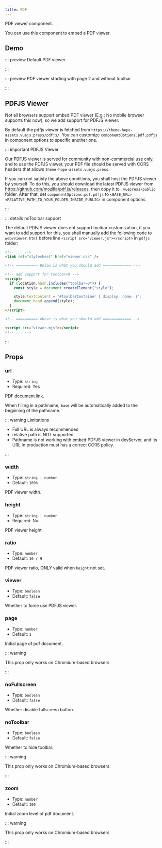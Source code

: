 ```yaml
---
title: PDF
---
```


PDF viewer component.

You can use this component to embed a PDF viewer.

<!-- more -->

## Demo

<!-- #region demo -->

::: preview Default PDF viewer

<PDF url="//theme-hope-assets.vuejs.press/files/sample.pdf" />

:::

::: preview PDF viewer starting with page 2 and without toolbar

<PDF url="//theme-hope-assets.vuejs.press/files/sample.pdf" page="2" no-toolbar />

:::

<!-- #endregion demo -->

## PDFJS Viewer

Not all browsers support embed PDF viewer (E.g.: No mobile browser supports this now), so we add support for PDFJS Viewer.

By default the pdfjs viewer is fetched from `https://theme-hope-assets.vuejs.press/pdfjs/`. You can customize `componentOptions.pdf.pdfjs` in component options to specific another one.

::: important PDFJS Viewer

Our PDFJS viewer is served for community with non-commercial use only, and to use the PDFJS viewer, your PDF file should be served with CORS headers that allows `theme-hope-assets.vuejs.press`.

If you can not satisfy the above conditions, you shall host the PDFJS viewer by yourself. To do this, you should download the latest PDFJS viewer from <https://github.com/mozilla/pdf.js/releases>, then copy it to `.vuepress/public` folder. After that, set `componentOptions.pdf.pdfjs` to `<BASE_URL><RELATIVE_PATH_TO_YOUR_FOLDER_INSIDE_PUBLIC>` in component options.

:::

::: details noToolbar support

The default PDFJS viewer does not support toolbar customization, if you want to add support for this, you shall manually add the following code to `web/viewer.html` before line `<script src="viewer.js"></script>` in `pdfjs` folder:

```html
<!-- ... -->
<link rel="stylesheet" href="viewer.css" />

<!-- ========== Below is what you should add ============= -->

<!-- add support for toolbar=0 -->
<script>
  if (location.hash.includes("toolbar=0")) {
    const style = document.createElement("style");

    style.textContent = "#toolbarContainer { display: none; }";
    document.head.append(style);
  }
</script>

<!-- ========== Above is what you should add ============= -->

<script src="viewer.mjs"></script>
<!-- ... -->
```

:::

## Props

### url

- Type: `string`
- Required: Yes

PDF document link.

When filling in a pathname, `base` will be automatically added to the beginning of the pathname.

::: warning Limitations

- Full URL is always recommended
- relative path is NOT supported.
- Pathname is not working with embed PDFJS viewer in devServer, and its URL in production must has a correct CORS policy.

:::

### width

- Type: `string | number`
- Default: `100%`

PDF viewer width.

### height

- Type: `string | number`
- Required: No

PDF viewer height

### ratio

- Type: `number`
- Default: `16 / 9`

PDF viewer ratio, ONLY valid when `height` not set.

### viewer

- Type: `boolean`
- Default: `false`

Whether to force use PDFJS viewer.

### page

- Type: `number`
- Default: `1`

Initial page of pdf document.

::: warning

This prop only works on Chromium-based browsers.

:::

### noFullscreen

- Type: `boolean`
- Default: `false`

Whether disable fullscreen button.

### noToolbar

- Type: `boolean`
- Default: `false`

Whether to hide toolbar.

::: warning

This prop only works on Chromium-based browsers.

:::

### zoom

- Type: `number`
- Default: `100`

Initial zoom level of pdf document.

::: warning

This prop only works on Chromium-based browsers.

:::
